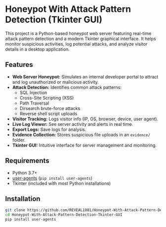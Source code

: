 # Honeypot With Attack Pattern Detection (Tkinter GUI)

This project is a Python-based honeypot web server featuring real-time attack pattern detection and a modern Tkinter graphical interface. It helps monitor suspicious activities, log potential attacks, and analyze visitor details in a desktop application.

## Features

- **Web Server Honeypot:** Simulates an internal developer portal to attract and log unauthorized or malicious activity.
- **Attack Detection:** Identifies common attack patterns:
  - SQL Injection
  - Cross-Site Scripting (XSS)
  - Path Traversal
  - Dirsearch brute-force attacks
  - Reverse shell script uploads
- **Visitor Tracking:** Logs visitor info (IP, OS, browser, device, user agent).
- **Live Log Viewer:** See server activity and alerts in real time.
- **Export Logs:** Save logs for analysis.
- **Evidence Collection:** Stores suspicious file uploads in an `evidence/` folder.
- **Tkinter GUI:** Intuitive interface for server management and monitoring.

## Requirements

- Python 3.7+
- [user-agents](https://pypi.org/project/user-agents/) (`pip install user-agents`)
- Tkinter (included with most Python installations)

## Installation

```bash
git clone https://github.com/REVEAL1001/Honeypot-With-Attack-Pattern-Detection-Tkinter-GUI.git
cd Honeypot-With-Attack-Pattern-Detection-Tkinter-GUI
pip install user-agents
